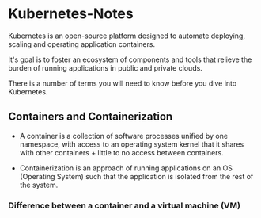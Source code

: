 # Kubernetes-Notes

Kubernetes is an open-source platform designed to automate deploying, scaling and operating application containers.

It's goal is to foster an ecosystem of components and tools that relieve the burden of running applications in public and private clouds.

There is a number of terms you will need to know before you dive into Kubernetes. 

## Containers and Containerization

- A container is a collection of software processes unified by one namespace, with access to an operating system kernel that it shares with other containers + little to no access between containers.

- Containerization is an approach of running applications on an OS (Operating System) such that the application is isolated from the rest of the system. 

### Difference between a container and a virtual machine (VM)
 
